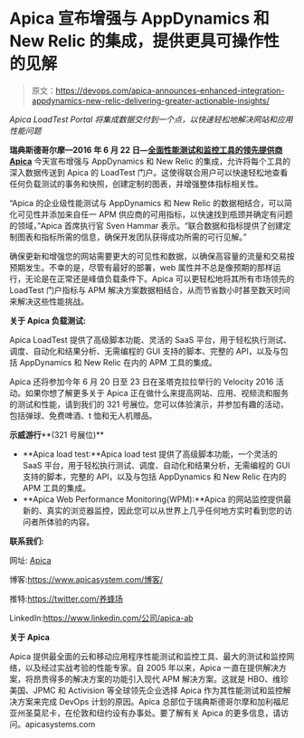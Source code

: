 # Apica 宣布增强与 AppDynamics 和 New Relic 的集成，提供更具可操作性的见解

> 原文：<https://devops.com/apica-announces-enhanced-integration-appdynamics-new-relic-delivering-greater-actionable-insights/>

*Apica LoadTest Portal 将集成数据交付到一个点，以快速轻松地解决网站和应用性能问题*

**瑞典斯德哥尔摩—2016 年 6 月 22 日—**[**全面性能测试和监控工具的领先提供商 Apica**](https://bit.ly/260kbSU) 今天宣布增强与 AppDynamics 和 New Relic 的集成，允许将每个工具的深入数据传送到 Apica 的 LoadTest 门户。这使得联合用户可以快速轻松地查看任何负载测试的事务和快照，创建定制的图表，并增强整体指标相关性。

“Apica 的企业级性能测试与 AppDynamics 和 New Relic 的数据相结合，可以简化可见性并添加来自任一 APM 供应商的可用指标，以快速找到瓶颈并确定有问题的领域，”Apica 首席执行官 Sven Hammar 表示。“联合数据和指标提供了创建定制图表和指标所需的信息，确保开发团队获得成功所需的可行见解。”

确保更新和增强您的网站需要更大的可见性和数据，以确保高容量的流量和交易按预期发生。不幸的是，尽管有最好的部署，web 属性并不总是像预期的那样运行，无论是在正常还是峰值负载条件下。Apica 可以更轻松地将其所有市场领先的 LoadTest 门户指标与 APM 解决方案数据相结合，从而节省数小时甚至数天时间来解决这些性能挑战。

**关于 Apica 负载测试:**

Apica LoadTest 提供了高级脚本功能、灵活的 SaaS 平台，用于轻松执行测试、调度、自动化和结果分析、无需编程的 GUI 支持的脚本、完整的 API，以及与包括 AppDynamics 和 New Relic 在内的 APM 工具的集成。

Apica 还将参加今年 6 月 20 日至 23 日在圣塔克拉拉举行的 Velocity 2016 活动。如果你想了解更多关于 Apica 正在做什么来提高网站、应用、视频流和服务的测试和性能，请到我们的 321 号展位。您可以体验演示，并参加有趣的活动，包括弹球、免费啤酒、t 恤和无人机赠品。

**示威游行****(321 号展位)**

*   **Apica load test:**Apica load test 提供了高级脚本功能，一个灵活的 SaaS 平台，用于轻松执行测试、调度、自动化和结果分析，无需编程的 GUI 支持的脚本，完整的 API，以及与包括 AppDynamics 和 New Relic 在内的 APM 工具的集成。
*   **Apica Web Performance Monitoring(WPM):**Apica 的网站监控提供最新的、真实的浏览器监控，因此您可以从世界上几乎任何地方实时看到您的访问者所体验的内容。

**联系我们:**

网址: [Apica](https://bit.ly/260kbSU)

博客:[https://www.apicasystem.com/<wbr>博客/](https://bit.ly/260lmSr)

推特:[https://twitter.com/<wbr>养蜂场](https://bit.ly/260lK36)

LinkedIn:[https://www.linkedin.com/<wbr>公司/apica-ab](https://bit.ly/260kLA2)

**关于 Apica**

Apica 提供最全面的云和移动应用程序性能测试和监控工具、最大的测试和监控网络，以及经过实战考验的性能专家。自 2005 年以来，Apica 一直在提供解决方案，将昂贵得多的解决方案的功能引入现代 APM 解决方案。这就是 HBO、维珍美国、JPMC 和 Activision 等全球领先企业选择 Apica 作为其性能测试和监控解决方案来完成 DevOps 计划的原因。Apica 总部位于瑞典斯德哥尔摩和加利福尼亚州圣莫尼卡，在伦敦和纽约设有办事处。要了解有关 Apica 的更多信息，请访问。<wbr>apicasystems.com